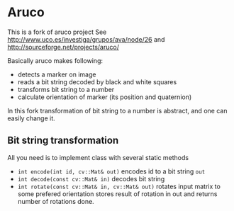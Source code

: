 # Aruco

This is a fork of aruco project
See http://www.uco.es/investiga/grupos/ava/node/26 and http://sourceforge.net/projects/aruco/

Basically aruco makes following:

* detects a marker on image
* reads a bit string decoded by black and white squares
* transforms bit string to a number
* calculate orientation of marker (its position and quaternion)

In this fork transformation of bit string to a number is abstract, and one can
easily change it.

## Bit string transformation

All you need is to implement class with several static methods

* `int encode(int id, cv::Mat& out)` encodes id to a bit string `out`
* `int decode(const cv::Mat& in)` decodes bit string
* `int rotate(const cv::Mat& in, cv::Mat& out)` rotates input matrix to some prefered orientation stores result of rotation in out and returns number of rotations done.
